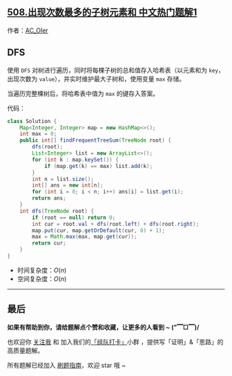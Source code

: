## [508.出现次数最多的子树元素和 中文热门题解1](https://leetcode.cn/problems/most-frequent-subtree-sum/solutions/100000/by-ac_oier-t3y4)

作者：[AC_OIer](https://leetcode.cn/u/AC_OIer)

## DFS

使用 `DFS` 对树进行遍历，同时将每棵子树的总和值存入哈希表（以元素和为 `key`，出现次数为 `value`），并实时维护最大子树和，使用变量 `max` 存储。

当遍历完整棵树后，将哈希表中值为 `max` 的键存入答案。

代码：
```Java []
class Solution {
    Map<Integer, Integer> map = new HashMap<>();
    int max = 0;
    public int[] findFrequentTreeSum(TreeNode root) {
        dfs(root);
        List<Integer> list = new ArrayList<>();
        for (int k : map.keySet()) {
            if (map.get(k) == max) list.add(k);
        }
        int n = list.size();
        int[] ans = new int[n];
        for (int i = 0; i < n; i++) ans[i] = list.get(i);
        return ans;
    }
    int dfs(TreeNode root) {
        if (root == null) return 0;
        int cur = root.val + dfs(root.left) + dfs(root.right);
        map.put(cur, map.getOrDefault(cur, 0) + 1);
        max = Math.max(max, map.get(cur));
        return cur;
    }
}
```
* 时间复杂度：$O(n)$
* 空间复杂度：$O(n)$

---

## 最后

**如果有帮助到你，请给题解点个赞和收藏，让更多的人看到 ~ ("▔□▔)/**

也欢迎你 [关注我](https://oscimg.oschina.net/oscnet/up-19688dc1af05cf8bdea43b2a863038ab9e5.png) 和 加入我们的[「组队打卡」](https://leetcode-cn.com/u/ac_oier/)小群 ，提供写「证明」&「思路」的高质量题解。

所有题解已经加入 [刷题指南](https://github.com/SharingSource/LogicStack-LeetCode/wiki)，欢迎 star 哦 ~
